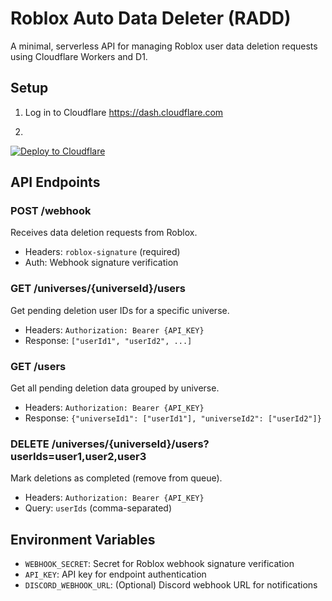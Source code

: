 # Roblox Auto Data Deleter (RADD)

A minimal, serverless API for managing Roblox user data deletion requests using Cloudflare Workers and D1.

## Setup

1. Log in to Cloudflare
https://dash.cloudflare.com

2.
[![Deploy to Cloudflare](https://deploy.workers.cloudflare.com/button)](https://deploy.workers.cloudflare.com/?url=https%3A%2F%2Fgithub.com%2Froblox-jp-dev%2FRADD)

## API Endpoints

### POST /webhook
Receives data deletion requests from Roblox.
- Headers: `roblox-signature` (required)
- Auth: Webhook signature verification

### GET /universes/{universeId}/users
Get pending deletion user IDs for a specific universe.
- Headers: `Authorization: Bearer {API_KEY}`
- Response: `["userId1", "userId2", ...]`

### GET /users
Get all pending deletion data grouped by universe.
- Headers: `Authorization: Bearer {API_KEY}`
- Response: `{"universeId1": ["userId1"], "universeId2": ["userId2"]}`

### DELETE /universes/{universeId}/users?userIds=user1,user2,user3
Mark deletions as completed (remove from queue).
- Headers: `Authorization: Bearer {API_KEY}`
- Query: `userIds` (comma-separated)

## Environment Variables

- `WEBHOOK_SECRET`: Secret for Roblox webhook signature verification
- `API_KEY`: API key for endpoint authentication
- `DISCORD_WEBHOOK_URL`: (Optional) Discord webhook URL for notifications